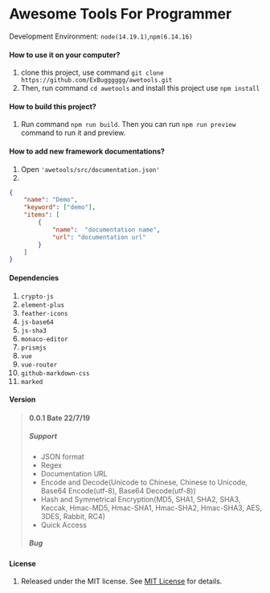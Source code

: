 # Awesome Tools For Programmer

Development Environment: `node(14.19.1)`,`npm(6.14.16)`

#### How to use it on your computer?

1. clone this project, use command `git clone https://github.com/ExBugggggg/awetools.git`
2. Then, run command `cd awetools` and install this project use `npm install`

#### How to build this project?

1. Run command `npm run build`. Then you can run `npm run preview` command to run it and preview.

#### How to add new framework documentations?

1. Open `'awetools/src/documentation.json'`
2. 
```JSON
{
    "name": "Demo",
    "keyword": ["demo"],
    "items": [
        {
            "name":  "documentation name",
            "url": "documentation url"
        }
    ]
}
```

#### Dependencies

1. `crypto-js`
2. `element-plus`
3. `feather-icons`
4. `js-base64`
5. `js-sha3`
6. `monaco-editor`
7. `prismjs`
8. `vue`
9. `vue-router`
10. `github-markdown-css`
11. `marked`

#### Version

> #### 0.0.1 Bate 22/7/19
>
> ##### Support
> * JSON format
> * Regex
> * Documentation URL
> * Encode and Decode(Unicode to Chinese, Chinese to Unicode, Base64 Encode(utf-8), Base64 Decode(utf-8))
> * Hash and Symmetrical Encryption(MD5, SHA1, SHA2, SHA3, Keccak, Hmac-MD5, Hmac-SHA1, Hmac-SHA2, Hmac-SHA3, AES, 3DES, Rabbit, RC4)
> * Quick Access
>
> ##### Bug


#### License

1. Released under the MIT license. See [MIT License](https://mit-license.org) for details.